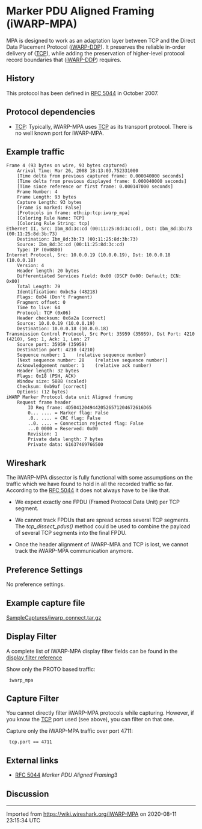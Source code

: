 # Marker PDU Aligned Framing (iWARP-MPA)

MPA is designed to work as an adaptation layer between TCP and the Direct Data Placement Protocol ([iWARP-DDP](/iWARP-DDP)). It preserves the reliable in-order delivery of ([TCP](/TCP)), while adding the preservation of higher-level protocol record boundaries that ([iWARP-DDP](/iWARP-DDP)) requires.

## History

This protocol has been defined in [RFC 5044](http://www.ietf.org/rfc/rfc5044.txt) in October 2007.

## Protocol dependencies

  - [TCP](/TCP): Typically, iWARP-MPA uses [TCP](/TCP) as its transport protocol. There is no well known port for iWARP-MPA.

## Example traffic

    Frame 4 (93 bytes on wire, 93 bytes captured)
        Arrival Time: Mar 26, 2008 18:13:03.752331000
        [Time delta from previous captured frame: 0.000040000 seconds]
        [Time delta from previous displayed frame: 0.000040000 seconds]
        [Time since reference or first frame: 0.000147000 seconds]
        Frame Number: 4
        Frame Length: 93 bytes
        Capture Length: 93 bytes
        [Frame is marked: False]
        [Protocols in frame: eth:ip:tcp:iwarp_mpa]
        [Coloring Rule Name: TCP]
        [Coloring Rule String: tcp]
    Ethernet II, Src: Ibm_8d:3c:cd (00:11:25:8d:3c:cd), Dst: Ibm_8d:3b:73 (00:11:25:8d:3b:73)
        Destination: Ibm_8d:3b:73 (00:11:25:8d:3b:73)
        Source: Ibm_8d:3c:cd (00:11:25:8d:3c:cd)
        Type: IP (0x0800)
    Internet Protocol, Src: 10.0.0.19 (10.0.0.19), Dst: 10.0.0.18 (10.0.0.18)
        Version: 4
        Header length: 20 bytes
        Differentiated Services Field: 0x00 (DSCP 0x00: Default; ECN: 0x00)
        Total Length: 79
        Identification: 0xbc5a (48218)
        Flags: 0x04 (Don't Fragment)
        Fragment offset: 0
        Time to live: 64
        Protocol: TCP (0x06)
        Header checksum: 0x6a2a [correct]
        Source: 10.0.0.19 (10.0.0.19)
        Destination: 10.0.0.18 (10.0.0.18)
    Transmission Control Protocol, Src Port: 35959 (35959), Dst Port: 4210 (4210), Seq: 1, Ack: 1, Len: 27
        Source port: 35959 (35959)
        Destination port: 4210 (4210)
        Sequence number: 1    (relative sequence number)
        [Next sequence number: 28    (relative sequence number)]
        Acknowledgement number: 1    (relative ack number)
        Header length: 32 bytes
        Flags: 0x18 (PSH, ACK)
        Window size: 5888 (scaled)
        Checksum: 0xb9af [correct]
        Options: (12 bytes)
    iWARP Marker Protocol data unit Aligned framing
        Request frame header
            ID Req frame: 4D504120494420526571204672616D65
            0... .... = Marker flag: False
            .0.. .... = CRC flag: False
            ..0. .... = Connection rejected flag: False
            ...0 0000 = Reserved: 0x00
            Revision: 1
            Private data length: 7 bytes
            Private data: 61637469766500

## Wireshark

The iWARP-MPA dissector is fully functional with some assumptions on the traffic which we have found to hold in all the recorded traffic so far. According to the [RFC 5044](http://www.ietf.org/rfc/rfc5044.txt) it does not always have to be like that.

  - We expect exactly one FPDU (Framed Protocol Data Unit) per TCP segment.

  - We cannot track FPDUs that are spread across several TCP segments. The *tcp\_dissect\_pdus()* method could be used to combine the payload of several TCP segments into the final FPDU.

  - Once the header alignment of iWARP-MPA and TCP is lost, we cannot track the iWARP-MPA communication anymore.

## Preference Settings

No preference settings.

## Example capture file

[SampleCaptures/iwarp\_connect.tar.gz](uploads/__moin_import__/attachments/SampleCaptures/iwarp_connect.tar.gz)

## Display Filter

A complete list of iWARP-MPA display filter fields can be found in the [display filter reference](http://www.wireshark.org/docs/dfref/i/iwarp-mpa.html)

Show only the PROTO based traffic:

``` 
 iwarp_mpa 
```

## Capture Filter

You cannot directly filter iWARP-MPA protocols while capturing. However, if you know the [TCP](/TCP) port used (see above), you can filter on that one.

Capture only the iWARP-MPA traffic over port 4711:

``` 
 tcp.port == 4711
```

## External links

  - [RFC 5044](http://www.ietf.org/rfc/rfc5044.txt) *Marker PDU Aligned Framing*3

## Discussion

---

Imported from https://wiki.wireshark.org/iWARP-MPA on 2020-08-11 23:15:34 UTC
